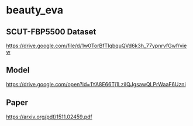 # beauty_eva

## SCUT-FBP5500 Dataset 
https://drive.google.com/file/d/1w0TorBfTIqbquQVd6k3h_77ypnrvfGwf/view

## Model
https://drive.google.com/open?id=1YA8E66Tj1LziIQJgsawQLPrWaaF6Uzni

## Paper
https://arxiv.org/pdf/1511.02459.pdf
